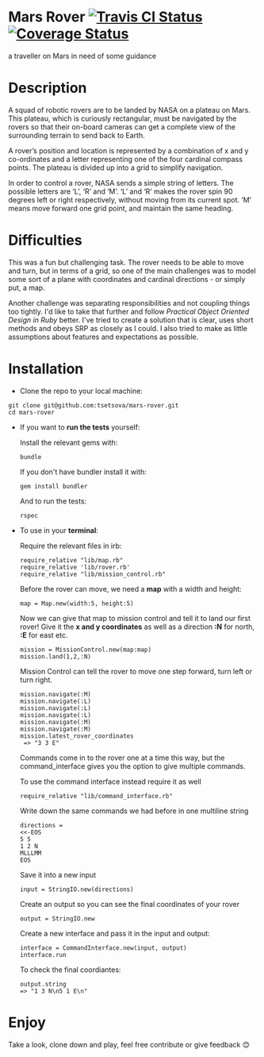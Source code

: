 # Mars Rover [![Travis CI Status](https://travis-ci.org/tsetsova/mars-rover.svg?branch=master)](https://travis-ci.org/tsetsova/mars-rover.svg?branch=master) [![Coverage Status](https://coveralls.io/repos/github/tsetsova/mars-rover/badge.svg?branch=master)](https://coveralls.io/github/tsetsova/mars-rover?branch=master)
a traveller on Mars in need of some guidance

# Description

A squad of robotic rovers are to be landed by NASA on a plateau on Mars. This plateau, which is curiously rectangular, must be navigated by the rovers so that their on-board cameras can get a complete view of the surrounding terrain to send back to Earth.

A rover’s position and location is represented by a combination of x and y co-ordinates and a letter representing one of the four cardinal compass points. The plateau is divided up into a grid to simplify navigation.

In order to control a rover, NASA sends a simple string of letters. The possible letters are ‘L’, ‘R’ and ‘M’. ‘L’ and ‘R’ makes the rover spin 90 degrees left or right respectively, without moving from its current spot. ‘M’ means move forward one grid point, and maintain the same heading.

# Difficulties

This was a fun but challenging task. The rover needs to be able to move and turn, but in terms of a grid, so one of the main challenges was to model some sort of a plane with coordinates and cardinal directions - or simply put, a map.

Another challenge was separating responsibilities and not coupling things too tightly. I'd like to take that further and follow *Practical Object Oriented Design in Ruby* better. I've tried to create a solution that is clear, uses short methods and obeys SRP as closely as I could. I also tried to make as little assumptions about features and expectations as possible.

# Installation

* Clone the repo to your local machine:

```
git clone git@github.com:tsetsova/mars-rover.git
cd mars-rover
```

* If you want to **run the tests** yourself:

  Install the relevant gems with:

  ```
  bundle
  ```
  If you don't have bundler install it with:

  ```
  gem install bundler
  ```

  And to run the tests:

  ```
  rspec
  ```
* To use in your **terminal**:

  Require the relevant files in irb:

  ```
  require_relative "lib/map.rb"
  require_relative 'lib/rover.rb'
  require_relative "lib/mission_control.rb"
  ```

  Before the rover can move, we need a **map** with a width and height:

  ```
  map = Map.new(width:5, height:5)
  ```

  Now we can give that map to mission control and tell it to land our first rover! Give it the **x and y coordinates** as well as a direction **:N** for north, **:E** for east etc.

  ```
  mission = MissionControl.new(map:map)
  mission.land(1,2,:N)
  ```

  Mission Control can tell the rover to move one step forward, turn left or turn right.

  ```
  mission.navigate(:M)
  mission.navigate(:L)
  mission.navigate(:L)
  mission.navigate(:L)
  mission.navigate(:M)
  mission.navigate(:M)
  mission.latest_rover_coordinates
   => "3 3 E"
  ```

  Commands come in to the rover one at a time this way, but the command_interface gives you the option to give multiple commands.

  To use the command interface instead require it as well

  ```
  require_relative "lib/command_interface.rb"
  ```

  Write down the same commands we had before in one multiline string

  ```
  directions =
  <<-EOS
  5 5
  1 2 N
  MLLLMM
  EOS
  ```

  Save it into a new input

  ```
  input = StringIO.new(directions)
  ```

  Create an output so you can see the final coordinates of your rover

  ```
  output = StringIO.new
  ```

  Create a new interface and pass it in the input and output:

  ```
  interface = CommandInterface.new(input, output)
  interface.run
  ```

  To check the final coordiantes:

  ```
  output.string
  => "1 3 N\n5 1 E\n"
  ```

# Enjoy
  Take a look, clone down and play, feel free contribute or give feedback :blush:



